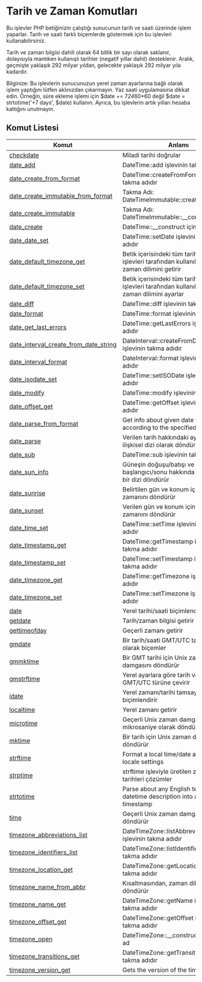 # Tarih ve Zaman Komutları

Bu işlevler PHP betiğinizin çalıştığı sunucunun tarih ve saati üzerinde işlem yaparlar. Tarih ve saati farklı biçemlerde göstermek için bu işlevleri kullanabilirsiniz.

Tarih ve zaman bilgisi dahili olarak 64 bitlik bir sayı olarak saklanır, dolayısıyla mantıken kullanışlı tarihler (negatif yıllar dahil) desteklenir. Aralık, geçmişte yaklaşık 292 milyar yıldan, gelecekte yaklaşık 292 milyar yıla kadardır.

Bilginize: Bu işlevlerin sunucunuzun yerel zaman ayarlarına bağlı olarak işlem yaptığını lütfen aklınızdan çıkarmayın. Yaz saati uygulamasına dikkat edin. Örneğin, süre ekleme işlemi için $date += 7*24*60*60 değil $date = strtotime('+7 days', $date) kullanın. Ayrıca, bu işlevlerin artık yılları hesaba kattığını unutmayın.


## Komut Listesi
Komut |Anlamı|
------------|-------------|
[checkdate](http://php.net/checkdate)| Miladi tarihi doğrular
[date_add](http://php.net/date_add)| DateTime::add işlevinin takma adıdır
[date_create_from_format](http://php.net/date_create_from_format)| DateTime::createFromFormat işlevinin takma adıdır
[date_create_immutable_from_format](http://php.net/date_create_immutable_from_format)| Takma Adı: DateTimeImmutable::createFromFormat
[date_create_immutable](http://php.net/date_create_immutable)| Takma Adı: DateTimeImmutable::__construct
[date_create](http://php.net/date_create)| DateTime::__construct için bir takma ad
[date_date_set](http://php.net/date_date_set)| DateTime::setDate işlevinin takma adıdır
[date_default_timezone_get](http://php.net/date_default_timezone_get)| Betik içerisindeki tüm tarih/zaman işlevleri tarafından kullanılan öntanımlı zaman dilimini getirir
[date_default_timezone_set](http://php.net/date_default_timezone_set)| Betik içerisindeki tüm tarih/zaman işlevleri tarafından kullanılan öntanımlı zaman dilimini ayarlar
[date_diff](http://php.net/date_diff)| DateTime::diff işlevinin takma adıdır
[date_format](http://php.net/date_format)| DateTime::format işlevinin takma adıdır
[date_get_last_errors](http://php.net/date_get_last_errors)| DateTime::getLastErrors işlevinin takma adıdır
[date_interval_create_from_date_string](http://php.net/date_interval_create_from_date_string)| DateInterval::createFromDateString işlevinin takma adıdır
[date_interval_format](http://php.net/date_interval_format)| DateInterval::format işlevinin takma adıdır
[date_isodate_set](http://php.net/date_isodate_set)| DateTime::setISODate işlevinin takma adıdır
[date_modify](http://php.net/date_modify)| DateTime::modify işlevinin takma adıdır
[date_offset_get](http://php.net/date_offset_get)| DateTime::getOffset işlevinin takma adıdır
[date_parse_from_format](http://php.net/date_parse_from_format)| Get info about given date formatted according to the specified format
[date_parse](http://php.net/date_parse)| Verilen tarih hakkındaki ayrıntılı bilgiyi ilişkisel dizi olarak döndürür
[date_sub](http://php.net/date_sub)| DateTime::sub işlevinin takma adıdır
[date_sun_info](http://php.net/date_sun_info)| Güneşin doğuşu/batışı ve alacakaranlık başlangıcı/sonu hakkında bilgi içeren bir dizi döndürür
[date_sunrise](http://php.net/date_sunrise)| Belirtilen gün ve konum için şafak zamanını döndürür
[date_sunset](http://php.net/date_sunset)| Verilen gün ve konum için günbatımı zamanını döndürür
[date_time_set](http://php.net/date_time_set)| DateTime::setTime işlevinin takma adıdır
[date_timestamp_get](http://php.net/date_timestamp_get)| DateTime::getTimestamp işlevinin takma adıdır
[date_timestamp_set](http://php.net/date_timestamp_set)| DateTime::setTimestamp işlevinin takma adıdır
[date_timezone_get](http://php.net/date_timezone_get)| DateTime::getTimezone işlevinin takma adıdır
[date_timezone_set](http://php.net/date_timezone_set)| DateTime::setTimezone işlevinin takma adıdır
[date](http://php.net/date)| Yerel tarihi/saati biçimlendirir
[getdate](http://php.net/getdate)| Tarih/zaman bilgisi getirir
[gettimeofday](http://php.net/gettimeofday)| Geçerli zamanı getirir
[gmdate](http://php.net/gmdate)| Bir tarih/saati GMT/UTC tarih/saati olarak biçemler
[gmmktime](http://php.net/gmmktime)| Bir GMT tarihi için Unix zaman damgasını döndürür
[gmstrftime](http://php.net/gmstrftime)| Yerel ayarlara göre tarih ve saati, GMT/UTC türüne çevirir
[idate](http://php.net/idate)| Yerel zamanı/tarihi tamsayı olarak biçimlendirir
[localtime](http://php.net/localtime)| Yerel zamanı getirir
[microtime](http://php.net/microtime)| Geçerli Unix zaman damgasını mikrosaniye olarak döndürür
[mktime](http://php.net/mktime)| Bir tarih için Unix zaman damgasını döndürür
[strftime](http://php.net/strftime)| Format a local time/date according to locale settings
[strptime](http://php.net/strptime)| strftime işleviyle üretilen zaman ve tarihleri çözümler
[strtotime](http://php.net/strtotime)| Parse about any English textual datetime description into a Unix timestamp
[time](http://php.net/time)| Geçerli Unix zaman damgasını döndürür
[timezone_abbreviations_list](http://php.net/timezone_abbreviations_list)| DateTimeZone::listAbbreviations işlevinin takma adıdır
[timezone_identifiers_list](http://php.net/timezone_identifiers_list)| DateTimeZone::listIdentifiers işlevinin takma adıdır
[timezone_location_get](http://php.net/timezone_location_get)| DateTimeZone::getLocation işlevinin takma adıdır
[timezone_name_from_abbr](http://php.net/timezone_name_from_abbr)| Kısaltmasından, zaman diliminin adını döndürür
[timezone_name_get](http://php.net/timezone_name_get)| DateTimeZone::getName işlevinin takma adıdır
[timezone_offset_get](http://php.net/timezone_offset_get)| DateTimeZone::getOffset işlevinin takma adıdır
[timezone_open](http://php.net/timezone_open)| DateTimeZone::__construct için takma ad
[timezone_transitions_get](http://php.net/timezone_transitions_get)| DateTimeZone::getTransitions işlevinin takma adıdır
[timezone_version_get](http://php.net/timezone_version_get)| Gets the version of the timezonedb
